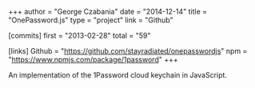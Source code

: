 +++
author = "George Czabania"
date = "2014-12-14"
title = "OnePassword.js"
type = "project"
link = "Github"

[commits]
  first = "2013-02-28"
  total = "59"

[links]
  Github = "https://github.com/stayradiated/onepasswordjs"
  npm = "https://www.npmjs.com/package/1password"
+++

An implementation of the 1Password cloud keychain in JavaScript.
